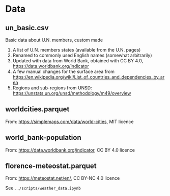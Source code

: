 # Data

## un_basic.csv

Basic data about U.N. members, custom made

1) A list of U.N. members states (available from the U.N. pages)
2) Renamed to commonly used English names (somewhat arbitrarily)
3) Updated with data from World Bank, obtained with CC BY 4.0, https://data.worldbank.org/indicator 
4) A few manual changes for the surface area from https://en.wikipedia.org/wiki/List_of_countries_and_dependencies_by_area
5) Regions and sub-regions from UNSD: https://unstats.un.org/unsd/methodology/m49/overview

## worldcities.parquet

From: https://simplemaps.com/data/world-cities, MIT licence

## world_bank-population

From: https://data.worldbank.org/indicator, CC BY 4.0 licence

## florence-meteostat.parquet

From: https://meteostat.net/en/, CC BY-NC 4.0 licence

See `../scripts/weather_data.ipynb`



